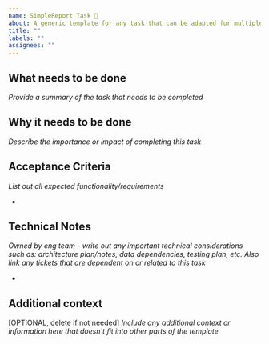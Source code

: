 ```yaml
---
name: SimpleReport Task 🚧
about: A generic template for any task that can be adapted for multiple uses
title: ""
labels: ""
assignees: ""
---
```


## What needs to be done

_Provide a summary of the task that needs to be completed_

## Why it needs to be done

_Describe the importance or impact of completing this task_

## Acceptance Criteria

_List out all expected functionality/requirements_

-

## Technical Notes

_Owned by eng team - write out any important technical considerations such as: architecture plan/notes, data dependencies, testing plan, etc. Also link any tickets that are dependent on or related to this task_

-

## Additional context

[OPTIONAL, delete if not needed]
_Include any additional context or information here that doesn't fit into other parts of the template_